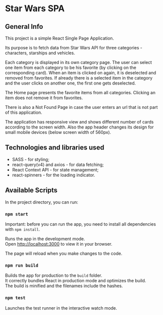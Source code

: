 # Star Wars SPA

## General Info

This project is a simple React Single Page Application. 

Its purpose is to fetch data from Star Wars API for three categories - characters, starships and vehicles.

Each category is displayed in its own category page. The user can select one item from each category to be his favorite (by clicking on the corresponding card). When an item is clicked on again, it is deselected and removed from favorites. If already there is a selected item in the category and the user clicks on another one, the first one gets deselected. 

The Home page presents the favorite items from all categories. Clicking an item does not remove it from favorites.

There is also a Not Found Page in case the user enters an url that is not part of this application.

The application has responsive view and shows different number of cards according to the screen width. Also the app header changes its design for small mobile devices (below screen width of 560px).

## Technologies and libraries used

 - SASS - for styling;
 - react-query(v4) and axios - for data fetching;
 - React Context API - for state management;
 - react-spinners - for the loading indicator.

## Available Scripts

In the project directory, you can run:

### `npm start`

Important: before you can run the app, you need to install all dependencies with `npm install`.

Runs the app in the development mode.\
Open [http://localhost:3000](http://localhost:3000) to view it in your browser.

The page will reload when you make changes to the code.

### `npm run build`

Builds the app for production to the `build` folder.\
It correctly bundles React in production mode and optimizes the build.\
The build is minified and the filenames include the hashes.

### `npm test`

Launches the test runner in the interactive watch mode.
